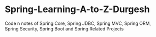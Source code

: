 # Spring-Learning-A-to-Z-Durgesh
Code n notes of Spring Core, Spring JDBC, Spring MVC, Spring ORM, Spring Security, Spring Boot and Spring Related Projects

